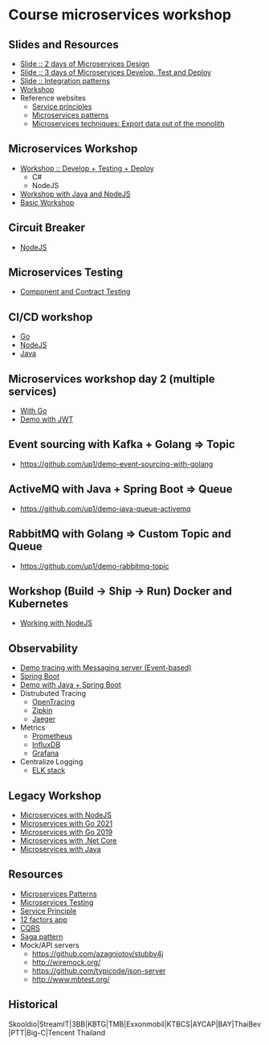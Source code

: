 # Course microservices workshop

## Slides and Resources
* [Slide :: 2 days of Microservices Design](https://github.com/up1/course_microservices-3-days/blob/master/slide/MICROSERVICE-MAIN-2022.pdf)
* [Slide :: 3 days of Microservices Develop, Test and Deploy](https://github.com/up1/course_microservices-3-days/blob/master/slide/MICROSERVICE-DEVELOP-DEPLOY.pdf)
* [Slide :: Integration patterns](https://github.com/up1/course_microservices-3-days/blob/master/slide/INTEGRATION-PATTERN-NOTE.pdf)
* [Workshop](https://github.com/up1/course_microservices-3-days/blob/master/slide/01-DESIGN-MICROSERVICE-WORKSHOP.pdf)
* Reference websites
  * [Service principles](https://github.com/Yelp/service-principles)
  * [Microservices patterns](https://microservices.io/)
  * [Microservices techniques: Export data out of the monolith](https://divad4686.github.io/2018/11/26/microservices-techniques.html)

## Microservices Workshop
* [Workshop :: Develop + Testing + Deploy](https://github.com/up1/workshop-develop-microservices-2023)
  * C#
  * NodeJS
* [Workshop with Java and NodeJS](https://github.com/up1/workshop-microservices-2023)
* [Basic Workshop](https://github.com/up1/workshop-microservices-2022)

## Circuit Breaker
* [NodeJS](https://github.com/up1/workshop-circuit-breaker)

## Microservices Testing
* [Component and Contract Testing](https://github.com/up1/course-contract-testing)

## CI/CD workshop
* [Go](https://github.com/up1/workshop-devops-go)
* [NodeJS](https://github.com/up1/workshop-nodejs-ci-cd)
* [Java](https://github.com/up1/workshop-java-web-tdd)

## Microservices workshop day 2 (multiple services)
* [With Go](https://github.com/up1/microservices-workshop-with-go)
* [Demo with JWT](https://github.com/up1/demo-jwt-go)

## Event sourcing with Kafka + Golang => Topic
* https://github.com/up1/demo-event-sourcing-with-golang

## ActiveMQ with Java + Spring Boot => Queue
* https://github.com/up1/demo-java-queue-activemq

## RabbitMQ with Golang => Custom Topic and Queue
* https://github.com/up1/demo-rabbitmq-topic


## Workshop (Build -> Ship -> Run) Docker and Kubernetes
* [Working with NodeJS](https://github.com/up1/demo-docker-k8s)

## Observability
  * [Demo tracing with Messaging server (Event-based)](https://www.somkiat.cc/distribuited-tracing-with-opentelemetry/)
  * [Spring Boot](https://github.com/up1/workshop-springboot-observability)
  * [Demo with Java + Spring Boot](https://github.com/up1/helloworld-service)
  * Distrubuted Tracing
    * [OpenTracing](https://opentracing.io/)
    * [Zipkin](https://zipkin.io/)
    * [Jaeger](https://www.jaegertracing.io/)
  * Metrics
    * [Prometheus](https://prometheus.io/)
    * [InfluxDB](https://www.influxdata.com/)
    * [Grafana](https://grafana.com/)
  * Centralize Logging
    * [ELK stack](https://www.elastic.co/products/elastic-stack)

## Legacy Workshop
* [Microservices with NodeJS](https://github.com/up1/microservice-workshop)
* [Microservices with Go 2021](https://github.com/up1/workshop-microservices-golang-2021)
* [Microservices with Go 2019](https://github.com/up1/workshop-microservice-with-go)
* [Microservices with .Net Core](https://github.com/up1/workshop-microservice-with-dot-net-core)
* [Microservices with Java](https://github.com/up1/workshop-microservice-with-java)

## Resources
* [Microservices Patterns](https://microservices.io/patterns/index.html)
* [Microservices Testing](https://martinfowler.com/articles/microservice-testing/)
* [Service Principle](https://github.com/Yelp/service-principles)
* [12 factors app](https://12factor.net/)
* [CQRS](http://www.cqrs.nu/)
* [Saga pattern](https://microservices.io/patterns/data/saga.html)
* Mock/API servers
  * https://github.com/azagniotov/stubby4j
  * http://wiremock.org/
  * https://github.com/typicode/json-server
  * http://www.mbtest.org/

## Historical
Skooldio|StreamIT|3BB|KBTG|TMB|Exxonmobil|KTBCS|AYCAP|BAY|ThaiBev|PTT|Big-C|Tencent Thailand
